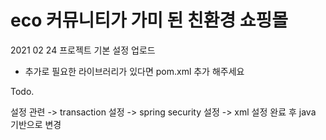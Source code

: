 # eco 커뮤니티가 가미 된 친환경 쇼핑몰  

2021 02 24 프로젝트 기본 설정 업로드 

* 추가로 필요한 라이브러리가 있다면 pom.xml 추가 해주세요


Todo.

설정 관련
-> transaction 설정
-> spring security 설정
-> xml 설정 완료 후 java 기반으로 변경
